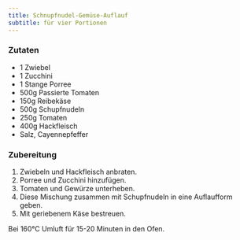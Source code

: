 ```yaml
---
title: Schnupfnudel-Gemüse-Auflauf
subtitle: für vier Portionen
---
```


### Zutaten
* 1 Zwiebel
* 1 Zucchini
* 1 Stange Porree
* 500g Passierte Tomaten
* 150g Reibekäse
* 500g Schupfnudeln
* 250g Tomaten
* 400g Hackfleisch
* Salz, Cayennepfeffer

### Zubereitung
1. Zwiebeln und Hackfleisch anbraten.
1. Porree und Zucchini hinzufügen.
1. Tomaten und Gewürze unterheben.
1. Diese Mischung zusammen mit Schupfnudeln in eine Auflaufform geben.
1. Mit geriebenem Käse bestreuen.

Bei 160°C Umluft für 15-20 Minuten in den Ofen.
